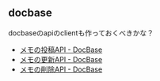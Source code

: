 ## docbase

docbaseのapiのclientも作っておくべきかな？

- [メモの投稿API - DocBase](https://help.docbase.io/posts/92980 "メモの投稿API - DocBase")
- [メモの更新API - DocBase](https://help.docbase.io/posts/92981 "メモの更新API - DocBase")
- [メモの削除API - DocBase](https://help.docbase.io/posts/92982 "メモの削除API - DocBase")

